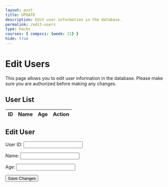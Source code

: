 ```yaml
---
layout: post
title: UPDATE
description: Edit user information in the database.
permalink: /edit-users
type: hacks
courses: { compsci: {week: 21} }
hide: true
---
```


# Edit Users

This page allows you to edit user information in the database. Please make sure you are authorized before making any changes.

## User List

<!-- HTML table layout for user list. The table will be filled by JavaScript below. -->
<table>
  <thead>
    <tr>
      <th>ID</th>
      <th>Name</th>
      <th>Age</th>
      <th>Action</th>
    </tr>
  </thead>
  <tbody id="userList">
    <!-- JavaScript generated user list -->
  </tbody>
</table>

## Edit User

<!-- Form for editing user information -->
<form id="editUserForm">
  <label for="userId">User ID:</label>
  <input type="text" id="userId" name="userId" required>

  <label for="userName">Name:</label>
  <input type="text" id="userName" name="userName" required>

  <label for="userAge">Age:</label>
  <input type="number" id="userAge" name="userAge" required>

  <button type="submit">Save Changes</button>
</form>

<!-- JavaScript code for fetching and displaying user list -->
<script type="module">
  // Import URI and options from your configuration file
  import { uri, options } from '{{site.baseurl}}/assets/js/api/config.js';

  // Set Users endpoint (list of users)
  const userListUrl = uri + '/api/users/';

  // Set Edit User endpoint
  const editUserUrl = uri + '/api/edit-user/';

  // Prepare HTML container for user list
  const userListContainer = document.getElementById("userList");

  // Fetch user list from the API
  fetch(userListUrl, options)
    .then(response => {
      if (response.status !== 200) {
        console.error('Error fetching user list:', response.status);
        return;
      }
      return response.json();
    })
    .then(users => {
      for (const user of users) {
        const tr = document.createElement("tr");
        tr.innerHTML = `<td>${user.uid}</td><td>${user.name}</td><td>${user.age}</td><td><button onclick="editUser(${user.uid})">Edit</button></td>`;
        userListContainer.appendChild(tr);
      }
    })
    .catch(error => console.error('Error fetching user list:', error));

  // Function to handle user editing
  function editUser(userId) {
    // Fetch user details for the selected user
    fetch(`${editUserUrl}${userId}`, options)
      .then(response => {
        if (response.status !== 200) {
          console.error('Error fetching user details:', response.status);
          return;
        }
        return response.json();
      })
      .then(userDetails => {
        // Populate the edit form with user details
        document.getElementById("userId").value = userDetails.uid;
        document.getElementById("userName").value = userDetails.name;
        document.getElementById("userAge").value = userDetails.age;
      })
      .catch(error => console.error('Error fetching user details:', error));
  }

  // Function to handle form submission (updating user information)
  document.getElementById("editUserForm").addEventListener("submit", function (event) {
    event.preventDefault();

    const formData = new FormData(this);

    // Perform the update request to the API
    fetch(editUserUrl, {
      method: 'PUT',
      headers: {
        'Content-Type': 'application/json',
        'Authorization': `Bearer ${getAuthToken()}`
      },
      body: JSON.stringify({
        userId: formData.get("userId"),
        userName: formData.get("userName"),
        userAge: formData.get("userAge")
      })
    })
      .then(response => {
        if (response.status === 200) {
          console.log('User information updated successfully');
          // Optionally, you can update the displayed user list or show a success message
        } else {
          console.error('Error updating user information:', response.status);
          // Optionally, you can show an error message
        }
      })
      .catch(error => console.error('Error updating user information:', error));
  });

  // Function to get the authentication token from cookies
  function getAuthToken() {
    return document.cookie.replace(/(?:(?:^|.*;\s*)jwt\s*=\s*([^;]*).*$)|^.*$/, "$1");
  }
</script>